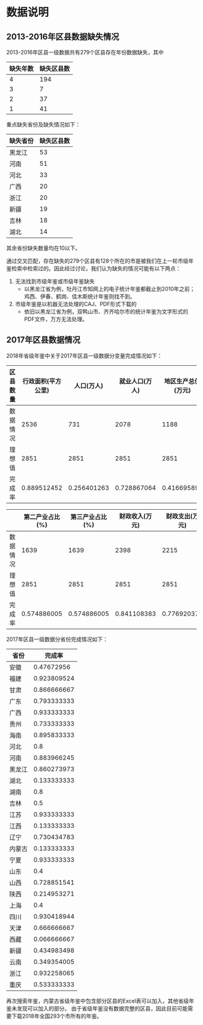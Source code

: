 # 数据说明 #

## 2013-2016年区县数据缺失情况 ##

2013-2016年区县一级数据共有279个区县存在年份数据缺失，其中

| 缺失年数 | 缺失区县数 |
| ---------- | -----------|
| 4 | 194 |
| 3 | 7 |
| 2 | 37 |
| 1 | 41 |

重点缺失省份及缺失情况如下：

| 缺失省份 | 缺失区县数 |
| ---------- | -----------|
| 黑龙江 | 53 |
| 河南 | 51 |
| 河北 | 33 |
| 广西 | 20 |
| 浙江 | 20 |
| 新疆 | 19 |
| 吉林 | 18 |
| 湖北 | 14 |

其余省份缺失数量均在10以下。

通过交叉匹配，存在缺失的279个区县有128个所在的市是被我们在上一轮市级年鉴检索中检索过的。因此经过讨论，我们认为缺失的情况可能有以下两点：
1. 无法找到市级年鉴或市级年鉴缺失
	* 以黑龙江省为例，牡丹江市知网上的电子统计年鉴都截止到2010年之前；鸡西、伊春、鹤岗、佳木斯统计年鉴则找不到。
2. 市级年鉴是以机器无法处理的CAJ、PDF形式下载的
	* 依旧以黑龙江省为例，双鸭山市、齐齐哈尔市的统计年鉴为文字形式的PDF文件，万方无法处理。


## 2017年区县数据情况 ##

2018年省级年鉴中关于2017年区县一级数据分变量完成情况如下：

| 区县数量 | 行政面积(平方公里) | 人口(万人) | 就业人口(万人) | 地区生产总值(万元) | 地区生产总值_第一产业(万元) | 地区生产总值_第二产业(万元) | 地区生产总值_第三产业(万元) | 第一产业占比(%)
| ---------- | -----------| ---------- | -----------| ---------- | -----------| ---------- | -----------| -----------|
|数据情况	|2536|	731|	2078|	1188|	1774|	1552|	1587|	1587|	1639|
|理想值	|2851|	2851|	2851|	2851|	2851|	2851|	2851|	2851|	2851|
|完成率	|0.889512452|	0.256401263|	0.728867064|	0.416695896|	0.622237811|	0.544370396|	0.556646791|	0.556646791|	0.574886005|

| | 第二产业占比(%) | 第三产业占比(%) | 财政收入(万元) | 财政支出(万元) | 固定资产投资(万元) | 工业总产值(万元) | 在校学生数(人) | 医疗床位数(张) |
| ---------- | -----------| ---------- | -----------| ---------- | -----------| ---------- | -----------|-----------|
|数据情况		|1639|	1639|	2398|	2215|	1479|	989|	1249|	683|
|理想值		|2851|	2851|	2851|	2851|	2851|	2851|	2851|	2851|
|完成率		|0.574886005|	0.574886005|	0.841108383|	0.776920379|	0.518765345|	0.346895826|	0.438091898|	0.239565065|

2017年区县一级数据分省份完成情况如下：

| 省份 |	完成率 |
| ---------- | -----------|
|安徽	|0.47672956|
|福建	|0.923809524|
|甘肃	|0.866666667|
|广东	|0.793333333|
|广西	|0.933333333|
|贵州	|0.733333333|
|海南	|0.895833333|
|河北	|0.8|
|河南	|0.883966245|
|黑龙江	|0.860273973|
|湖北	|0.133333333|
|湖南	|0.8|
|吉林	|0.5|
|江苏	|0.933333333|
|江西	|0.133333333|
|辽宁	|0.730434783|
|内蒙古|	0.133333333|
|宁夏	|0.933333333|
|山东	|0.4|
|山西	|0.728851541|
|陕西	|0.214953271|
|上海	|0.4|
|四川	|0.930418944|
|天津	|0.666666667|
|西藏	|0.066666667|
|新疆	|0.434983498|
|云南	|0.349354005|
|浙江	|0.932258065|
|重庆	|0.533333333|

再次搜索年鉴，内蒙古省级年鉴中包含部分区县的Excel表可以加入，其他省级年鉴未发现可以加入的部分。
由于省级年鉴没有数据完整的区县，因此目前可能需要下载2018年全国293个市所有的年鉴。
